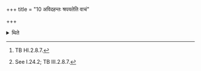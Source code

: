 +++
title = "10 अविदहन्तः श्रपयतेति वाचं"

+++

<details><summary>थिते</summary>

10. With (the words) “Do you bake (the breads) without burning (them)[^1] he releases his speech.[^2]  

[^1]: TB HI.2.8.7.  

[^2]: See I.24.2; TB III.2.8.7.
</details>
